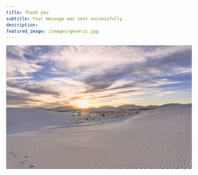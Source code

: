 ```yaml
---
title: Thank you
subtitle: Your message was sent successfully.
description:
featured_image: /images/generic.jpg
---
```


![](/images/generic.jpg)